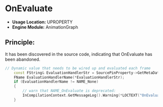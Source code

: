 # OnEvaluate

- **Usage Location:** UPROPERTY
- **Engine Module:** AnimationGraph

## Principle:

It has been discovered in the source code, indicating that OnEvaluate has been abandoned.

```cpp
// Dynamic value that needs to be wired up and evaluated each frame
	const FString& EvaluationHandlerStr = SourcePinProperty->GetMetaData(AnimGraphDefaultSchema->NAME_OnEvaluate);
	FName EvaluationHandlerName(*EvaluationHandlerStr);
	if (EvaluationHandlerName != NAME_None)
	{
		// warn that NAME_OnEvaluate is deprecated:
		InCompilationContext.GetMessageLog().Warning(*LOCTEXT("OnEvaluateDeprecated", "OnEvaluate meta data is deprecated, found on @@").ToString(), SourcePinProperty);
	}
```
